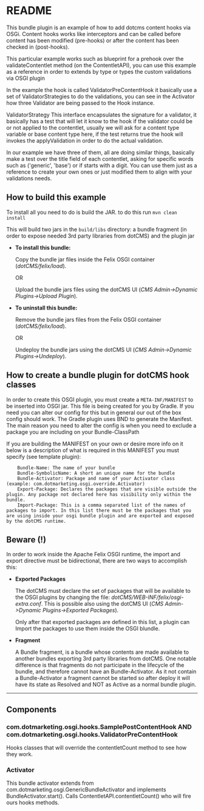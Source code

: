# README

This bundle plugin is an example of how to add dotcms content hooks via OSGi. 
Content hooks works like interceptors and can be called before content has been modified (pre-hooks) or after the content has been checked in (post-hooks).

This particular example works such as blueprint for a prehook over the validateContentlet method (on the ContentletAPI), you can use this example as a reference in order to extends by type or types 
the custom validations via OSGI plugin 

In the example the hook is called ValidatorPreContentHook it basically use a set of ValidatorStrategies to do the validations, you can see in the 
Activator how three Validator are being passed to the Hook instance.

ValidatorStrategy
This interface encapsulates the signature for a validator, it basically has a test that will let it know to the hook if the validator could be or not applied to the contentlet, usually we will ask for a 
content type variable or base content type here, if the test returns true the hook will invokes the applyValidation in order to do the actual validation.

In our example we have three of them, all are doing similar things, basically make a test over the title field of each contentlet, asking for specific words such as ('generic', 'base') or if starts with a digit. 
You can use them just as a reference to create your own ones or just modified them to align with your validations needs. 


## How to build this example

To install all you need to do is build the JAR. to do this run
`mvn clean install`

This will build two jars in the `build/libs` directory: a bundle fragment (in order to expose needed 3rd party libraries from dotCMS) and the plugin jar 

* **To install this bundle:**

    Copy the bundle jar files inside the Felix OSGI container (*dotCMS/felix/load*).
        
    OR
        
    Upload the bundle jars files using the dotCMS UI (*CMS Admin->Dynamic Plugins->Upload Plugin*).

* **To uninstall this bundle:**
    
    Remove the bundle jars files from the Felix OSGI container (*dotCMS/felix/load*).

    OR

    Undeploy the bundle jars using the dotCMS UI (*CMS Admin->Dynamic Plugins->Undeploy*).

## How to create a bundle plugin for dotCMS hook classes

In order to create this OSGI plugin, you must create a `META-INF/MANIFEST` to be inserted into OSGI jar.
This file is being created for you by Gradle. If you need you can alter our config for this but in general our out of the box config should work.
The Gradle plugin uses BND to generate the Manifest. The main reason you need to alter the config is when you need to exclude a package you are including on your Bundle-ClassPath

If you are building the MANIFEST on your own or desire more info on it below is a description of what is required in this MANIFEST you must specify (see template plugin):

```
    Bundle-Name: The name of your bundle
    Bundle-SymbolicName: A short an unique name for the bundle
    Bundle-Activator: Package and name of your Activator class (example: com.dotmarketing.osgi.override.Activator)
    Export-Package: Declares the packages that are visible outside the plugin. Any package not declared here has visibility only within the bundle.
    Import-Package: This is a comma separated list of the names of packages to import. In this list there must be the packages that you are using inside your osgi bundle plugin and are exported and exposed by the dotCMS runtime.
```

## Beware (!)

In order to work inside the Apache Felix OSGI runtime, the import and export directive must be bidirectional, there are two ways to accomplish this:

* **Exported Packages**

    The dotCMS must declare the set of packages that will be available to the OSGI plugins by changing the file: *dotCMS/WEB-INF/felix/osgi-extra.conf*.
This is possible also using the dotCMS UI (*CMS Admin->Dynamic Plugins->Exported Packages*).

    Only after that exported packages are defined in this list, a plugin can Import the packages to use them inside the OSGI blundle.
    
* **Fragment**

    A Bundle fragment, is a bundle whose contents are made available to another bundles exporting 3rd party libraries from dotCMS.
One notable difference is that fragments do not participate in the lifecycle of the bundle, and therefore cannot have an Bundle-Activator.
As it not contain a Bundle-Activator a fragment cannot be started so after deploy it will have its state as Resolved and NOT as Active as a normal bundle plugin.

---
## Components

### com.dotmarketing.osgi.hooks.SamplePostContentHook AND com.dotmarketing.osgi.hooks.ValidatorPreContentHook

Hooks classes that will override the contentletCount method to see how they work.

### Activator

This bundle activator extends from com.dotmarketing.osgi.GenericBundleActivator and implements BundleActivator.start().
Calls ContentletAPI.contentletCount() who will fire ours hooks methods.
